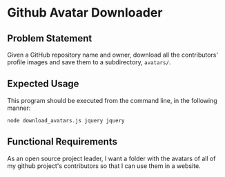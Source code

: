 # Github Avatar Downloader

## Problem Statement
Given a GitHub repository name and owner, download all the contributors' profile images and save them to a subdirectory, `avatars/`.

## Expected Usage
This program should be executed from the command line, in the following manner:

`node download_avatars.js jquery jquery`

## Functional Requirements
As an open source project leader,
I want a folder with the avatars of all of my github project's contributors 
so that I can use them in a website.